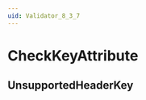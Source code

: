 ```yaml
---
uid: Validator_8_3_7
---
```


# CheckKeyAttribute

## UnsupportedHeaderKey

<!-- Description, Properties, ... sections are auto-generated. -->
<!-- REPLACE ME AUTO-GENERATION -->

<!-- Uncomment to add extra details -->
<!--### Details-->

<!-- Uncomment to add example code -->
<!--### Example code-->
